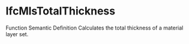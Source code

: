 # IfcMlsTotalThickness

Function Semantic Definition<!-- end of definition -->
Calculates the total thickness of a material layer set.
